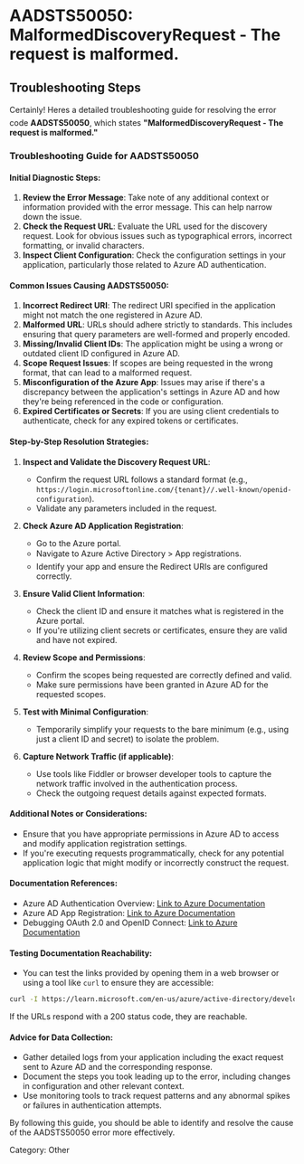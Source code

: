 # AADSTS50050: MalformedDiscoveryRequest - The request is malformed.


## Troubleshooting Steps
Certainly! Heres a detailed troubleshooting guide for resolving the error code **AADSTS50050**, which states **"MalformedDiscoveryRequest - The request is malformed."**

### Troubleshooting Guide for AADSTS50050

#### Initial Diagnostic Steps:
1. **Review the Error Message**: Take note of any additional context or information provided with the error message. This can help narrow down the issue.
2. **Check the Request URL**: Evaluate the URL used for the discovery request. Look for obvious issues such as typographical errors, incorrect formatting, or invalid characters.
3. **Inspect Client Configuration**: Check the configuration settings in your application, particularly those related to Azure AD authentication.

#### Common Issues Causing AADSTS50050:
1. **Incorrect Redirect URI**: The redirect URI specified in the application might not match the one registered in Azure AD.
2. **Malformed URL**: URLs should adhere strictly to standards. This includes ensuring that query parameters are well-formed and properly encoded.
3. **Missing/Invalid Client IDs**: The application might be using a wrong or outdated client ID configured in Azure AD.
4. **Scope Request Issues**: If scopes are being requested in the wrong format, that can lead to a malformed request.
5. **Misconfiguration of the Azure App**: Issues may arise if there's a discrepancy between the application's settings in Azure AD and how they're being referenced in the code or configuration.
6. **Expired Certificates or Secrets**: If you are using client credentials to authenticate, check for any expired tokens or certificates.

#### Step-by-Step Resolution Strategies:
1. **Inspect and Validate the Discovery Request URL**:
   - Confirm the request URL follows a standard format (e.g., `https://login.microsoftonline.com/{tenant}//.well-known/openid-configuration`).
   - Validate any parameters included in the request.

2. **Check Azure AD Application Registration**:
   - Go to the Azure portal.
   - Navigate to Azure Active Directory > App registrations.
   - Identify your app and ensure the Redirect URIs are configured correctly.

3. **Ensure Valid Client Information**:
   - Check the client ID and ensure it matches what is registered in the Azure portal. 
   - If you're utilizing client secrets or certificates, ensure they are valid and have not expired.

4. **Review Scope and Permissions**:
   - Confirm the scopes being requested are correctly defined and valid.
   - Make sure permissions have been granted in Azure AD for the requested scopes.

5. **Test with Minimal Configuration**: 
   - Temporarily simplify your requests to the bare minimum (e.g., using just a client ID and secret) to isolate the problem.

6. **Capture Network Traffic (if applicable)**:
   - Use tools like Fiddler or browser developer tools to capture the network traffic involved in the authentication process.
   - Check the outgoing request details against expected formats.

#### Additional Notes or Considerations:
- Ensure that you have appropriate permissions in Azure AD to access and modify application registration settings.
- If you're executing requests programmatically, check for any potential application logic that might modify or incorrectly construct the request.

#### Documentation References:
- Azure AD Authentication Overview: [Link to Azure Documentation](https://learn.microsoft.com/en-us/azure/active-directory/develop/authentication-overview)
- Azure AD App Registration: [Link to Azure Documentation](https://learn.microsoft.com/en-us/azure/active-directory/develop/quickstart-register-app)
- Debugging OAuth 2.0 and OpenID Connect: [Link to Azure Documentation](https://learn.microsoft.com/en-us/azure/active-directory/develop/troubleshoot-azure-ad-authentication)

#### Testing Documentation Reachability:
- You can test the links provided by opening them in a web browser or using a tool like `curl` to ensure they are accessible:
```bash
curl -I https://learn.microsoft.com/en-us/azure/active-directory/develop/authentication-overview
```
If the URLs respond with a 200 status code, they are reachable.

#### Advice for Data Collection:
- Gather detailed logs from your application including the exact request sent to Azure AD and the corresponding response.
- Document the steps you took leading up to the error, including changes in configuration and other relevant context.
- Use monitoring tools to track request patterns and any abnormal spikes or failures in authentication attempts.

By following this guide, you should be able to identify and resolve the cause of the AADSTS50050 error more effectively.

Category: Other